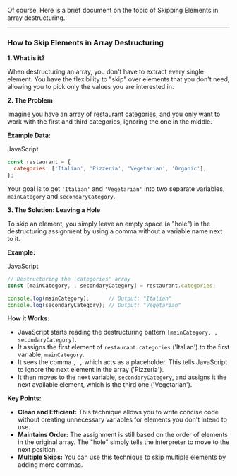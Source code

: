 Of course. Here is a brief document on the topic of Skipping Elements in array destructuring.

---

### How to Skip Elements in Array Destructuring

**1. What is it?**

When destructuring an array, you don't have to extract every single element. You have the flexibility to "skip" over elements that you don't need, allowing you to pick only the values you are interested in.

**2. The Problem**

Imagine you have an array of restaurant categories, and you only want to work with the first and third categories, ignoring the one in the middle.

**Example Data:**

JavaScript

```JavaScript
const restaurant = {
  categories: ['Italian', 'Pizzeria', 'Vegetarian', 'Organic'],
};
```

Your goal is to get `'Italian'` and `'Vegetarian'` into two separate variables, `mainCategory` and `secondaryCategory`.

**3. The Solution: Leaving a Hole**

To skip an element, you simply leave an empty space (a "hole") in the destructuring assignment by using a comma without a variable name next to it.

**Example:**

JavaScript

```JavaScript
// Destructuring the 'categories' array
const [mainCategory, , secondaryCategory] = restaurant.categories;

console.log(mainCategory);      // Output: "Italian"
console.log(secondaryCategory); // Output: "Vegetarian"
```

**How it Works:**

- JavaScript starts reading the destructuring pattern `[mainCategory, , secondaryCategory]`.
- It assigns the first element of `restaurant.categories` ('Italian') to the first variable, `mainCategory`.
- It sees the comma `, ,` which acts as a placeholder. This tells JavaScript to ignore the next element in the array ('Pizzeria').
- It then moves to the next variable, `secondaryCategory`, and assigns it the next available element, which is the third one ('Vegetarian').

**Key Points:**

- **Clean and Efficient:** This technique allows you to write concise code without creating unnecessary variables for elements you don't intend to use.
- **Maintains Order:** The assignment is still based on the order of elements in the original array. The "hole" simply tells the interpreter to move to the next position.
- **Multiple Skips:** You can use this technique to skip multiple elements by adding more commas.